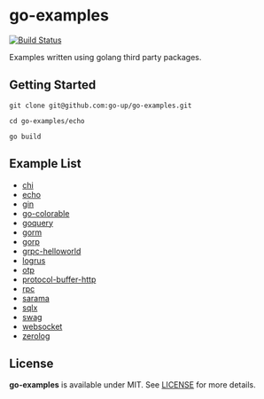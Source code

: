 # go-examples

[![Build Status](https://www.travis-ci.org/go-up/go-examples.svg?branch=master)](https://www.travis-ci.org/go-up/go-examples)

Examples written using golang third party packages.

## Getting Started

```
git clone git@github.com:go-up/go-examples.git

cd go-examples/echo

go build
```

## Example List

- [chi](/chi)
- [echo](/echo)
- [gin](/gin)
- [go-colorable](/go-colorable)
- [goquery](/goquery)
- [gorm](/gorm)
- [gorp](/gorp)
- [grpc-helloworld](/grpc-helloworld)
- [logrus](/logrus)
- [otp](/otp)
- [protocol-buffer-http](/protocol-buffer-http)
- [rpc](/rpc)
- [sarama](/sarama)
- [sqlx](/sqlx)
- [swag](/swag)
- [websocket](/websocket)
- [zerolog](/zerolog)

## License

**go-examples** is available under MIT. See [LICENSE](/LICENSE) for more details.
